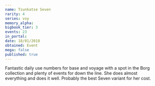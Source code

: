 ```yaml
---
name: Tsunkatse Seven
rarity: 4
series: voy
memory_alpha:
bigbook_tier: 3
events: 23
in_portal:
date: 18/01/2018
obtained: Event
mega: false
published: true
---
```


Fantastic daily use numbers for base and voyage with a spot in the Borg collection and plenty of events for down the line. She does almost everything and does it well. Probably the best Seven variant for her cost.
